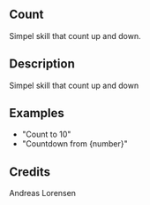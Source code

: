 ## Count
Simpel skill that count up and down.

## Description
Simpel skill that count up and down

## Examples
 - "Count to 10"
 - "Countdown from {number}"


## Credits
Andreas Lorensen


